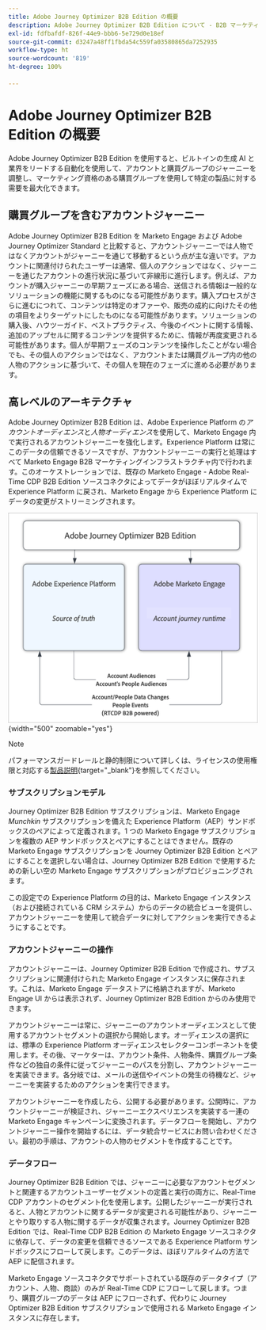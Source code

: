 ```yaml
---
title: Adobe Journey Optimizer B2B Edition の概要
description: Adobe Journey Optimizer B2B Edition について - B2B マーケティング向けの購買グループ、AI インサイトおよび Experience Platform 統合を使用してアカウントジャーニーを調整します。
exl-id: fdfbafdf-826f-44e9-bbb6-5e729d0e18ef
source-git-commit: d3247a48ff1fbda54c559fa03580865da7252935
workflow-type: ht
source-wordcount: '819'
ht-degree: 100%

---
```


# Adobe Journey Optimizer B2B Edition の概要

Adobe Journey Optimizer B2B Edition を使用すると、ビルトインの生成 AI と業界をリードする自動化を使用して、アカウントと購買グループのジャーニーを調整し、マーケティング資格のある購買グループを使用して特定の製品に対する需要を最大化できます。

## 購買グループを含むアカウントジャーニー

Adobe Journey Optimizer B2B Edition を Marketo Engage および Adobe Journey Optimizer Standard と比較すると、アカウントジャーニーでは人物ではなくアカウントがジャーニーを通じて移動するという点が主な違いです。アカウントに関連付けられたユーザーは通常、個人のアクションではなく、ジャーニーを通じたアカウントの進行状況に基づいて非線形に進行します。例えば、アカウントが購入ジャーニーの早期フェーズにある場合、送信される情報は一般的なソリューションの機能に関するものになる可能性があります。購入プロセスがさらに進むにつれて、コンテンツは特定のオファーや、販売の成約に向けたその他の項目をよりターゲットにしたものになる可能性があります。ソリューションの購入後、ハウツーガイド、ベストプラクティス、今後のイベントに関する情報、追加のアップセルに関するコンテンツを提供するために、情報が再度変更される可能性があります。個人が早期フェーズのコンテンツを操作したことがない場合でも、その個人のアクションではなく、アカウントまたは購買グループ内の他の人物のアクションに基づいて、その個人を現在のフェーズに進める必要があります。

## 高レベルのアーキテクチャ

Adobe Journey Optimizer B2B Edition は、Adobe Experience Platform の&#x200B;_アカウントオーディエンス_&#x200B;と&#x200B;_人物オーディエンス_&#x200B;を使用して、Marketo Engage 内で実行されるアカウントジャーニーを強化します。Experience Platform は常にこのデータの信頼できるソースですが、アカウントジャーニーの実行と処理はすべて Marketo Engage B2B マーケティングインフラストラクチャ内で行われます。このオーケストレーションでは、既存の Marketo Engage - Adobe Real-Time CDP B2B Edition ソースコネクタによってデータがほぼリアルタイムで Experience Platform に戻され、Marketo Engage から Experience Platform にデータの変更がストリーミングされます。

![高レベルのデータアーキテクチャ](./assets/high-level-data-architecture.png){width="500" zoomable="yes"}

>[!NOTE]
>
>パフォーマンスガードレールと静的制限について詳しくは、ライセンスの使用権限と対応する[製品説明](https://helpx.adobe.com/jp/legal/product-descriptions/adobe-journey-optimizer-b2b.html){target="_blank"}を参照してください。

### サブスクリプションモデル

Journey Optimizer B2B Edition サブスクリプションは、Marketo Engage _Munchkin_ サブスクリプションを備えた Experience Platform（AEP）サンドボックスのペアによって定義されます。1 つの Marketo Engage サブスクリプションを複数の AEP サンドボックスとペアにすることはできません。既存の Marketo Engage サブスクリプションを Journey Optimizer B2B Edition とペアにすることを選択しない場合は、Journey Optimizer B2B Edition で使用するための新しい空の Marketo Engage サブスクリプションがプロビジョニングされます。

この設定での Experience Platform の目的は、Marketo Engage インスタンス（および接続されている CRM システム）からのデータの統合ビューを提供し、アカウントジャーニーを使用して統合データに対してアクションを実行できるようにすることです。

### アカウントジャーニーの操作

アカウントジャーニーは、Journey Optimizer B2B Edition で作成され、サブスクリプションに関連付けられた Marketo Engage インスタンスに保存されます。これは、Marketo Engage データストアに格納されますが、Marketo Engage UI からは表示されず、Journey Optimizer B2B Edition からのみ使用できます。

アカウントジャーニーは常に、ジャーニーのアカウントオーディエンスとして使用するアカウントセグメントの選択から開始します。オーディエンスの選択には、標準の Experience Platform オーディエンスセレクターコンポーネントを使用します。その後、マーケターは、アカウント条件、人物条件、購買グループ条件などの独自の条件に従ってジャーニーのパスを分割し、アカウントジャーニーを実装できます。各分岐では、メールの送信やイベントの発生の待機など、ジャーニーを実装するためのアクションを実行できます。

アカウントジャーニーを作成したら、公開する必要があります。公開時に、アカウントジャーニーが検証され、ジャーニーエクスペリエンスを実装する一連の Marketo Engage キャンペーンに変換されます。データフローを開始し、アカウントジャーニー操作を開始するには、データ統合サービスにお問い合わせください。最初の手順は、アカウントの人物のセグメントを作成することです。

### データフロー

Journey Optimizer B2B Edition では、ジャーニーに必要なアカウントセグメントと関連するアカウントユーザーセグメントの定義と実行の両方に、Real-Time CDP アカウントのセグメント化を使用します。公開したジャーニーが実行されると、人物とアカウントに関するデータが変更される可能性があり、ジャーニーとやり取りする人物に関するデータが収集されます。Journey Optimizer B2B Edition では、Real-Time CDP B2B Edition の Marketo Engage ソースコネクタに依存して、データの変更を信頼できるソースである Experience Platform サンドボックスにフローして戻します。このデータは、ほぼリアルタイムの方法で AEP に配信されます。

Marketo Engage ソースコネクタでサポートされている既存のデータタイプ（アカウント、人物、商談）のみが Real-Time CDP にフローして戻します。つまり、購買グループのデータは AEP にフローされず、代わりに Journey Optimizer B2B Edition サブスクリプションで使用される Marketo Engage インスタンスに存在します。
